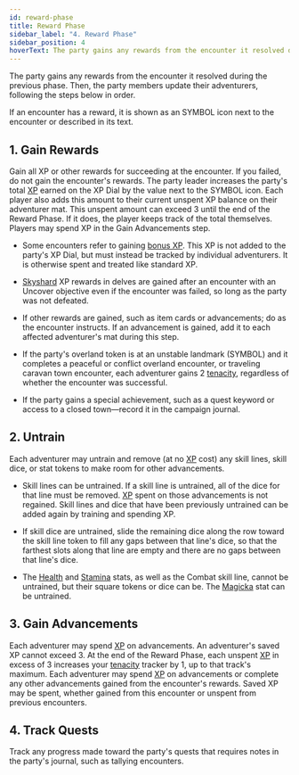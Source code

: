 ```yaml
---
id: reward-phase
title: Reward Phase
sidebar_label: "4. Reward Phase"
sidebar_position: 4
hoverText: The party gains any rewards from the encounter it resolved during the previous phase.
---
```


The party gains any rewards from the encounter it resolved during the previous phase. Then, the party members update their adventurers, following the steps below in order.

If an encounter has a reward, it is shown as an SYMBOL icon next to the encounter or described in its text.

## 1. Gain Rewards 
Gain all XP or other rewards for succeeding at the encounter. If you failed, do not gain the encounter's rewards. The party leader increases the party's total [XP](/docs/all/other/xp) earned on the XP Dial by the value next to the SYMBOL icon. Each player also adds this amount to their current unspent XP balance on their adventurer mat. This unspent amount can exceed 3 until the end of the Reward Phase. If it does, the player keeps track of the total themselves. Players may spend XP in the Gain Advancements step.

- Some encounters refer to gaining [bonus XP](/docs/all/other/bonus-xp). This XP is not added to the party's XP Dial, but must instead be tracked by individual adventurers. It is otherwise spent and treated like standard XP.

- [Skyshard](/docs/all/other/skyshard) XP rewards in delves are gained after an encounter with an Uncover objective even if the encounter was failed, so long as the party was not defeated.

- If other rewards are gained, such as item cards or advancements; do as the encounter instructs. If an advancement is gained, add it to each affected adventurer's mat during this step.

- If the party's overland token is at an unstable landmark (SYMBOL) and it completes a peaceful or conflict overland encounter, or traveling caravan town encounter, each adventurer gains 2 [tenacity](/docs/all/other/tenacity), regardless of whether the encounter was successful.

- If the party gains a special achievement, such as a quest keyword or access to a closed town—record it in the campaign journal.

## 2. Untrain
Each adventurer may untrain and remove (at no [XP](/docs/all/other/xp) cost) any skill lines, skill dice, or stat tokens to make room for other advancements.

- Skill lines can be untrained. If a skill line is untrained, all of the dice for that line must be removed. [XP](/docs/all/other/xp) spent on those advancements is not regained. Skill lines and dice that have been previously untrained can be added again by training and spending XP.

- If skill dice are untrained, slide the remaining dice along the row toward the skill line token to fill any gaps between that line's dice, so that the farthest slots along that line are empty and there are no gaps between that line's dice.

- The [Health](/docs/all/stats/health) and [Stamina](/docs/all/stats/stamina) stats, as well as the Combat skill line, cannot be untrained, but their square tokens or dice can be. The [Magicka](/docs/all/stats/magicka) stat can be untrained.

## 3. Gain Advancements
Each adventurer may spend [XP](/docs/all/other/xp) on advancements. An adventurer's saved  XP cannot exceed 3. At the end of the Reward Phase, each unspent [XP](/docs/all/other/xp) in excess of 3 increases your [tenacity](/docs/all/other/tenacity) tracker by 1, up to that track's maximum. Each adventurer may spend [XP](/docs/all/other/xp) on advancements or complete any other advancements gained from the encounter's rewards. Saved XP may be spent, whether gained from this encounter or unspent from previous encounters.

## 4. Track Quests
Track any progress made toward the party's quests that requires notes in the party's journal, such as tallying encounters.